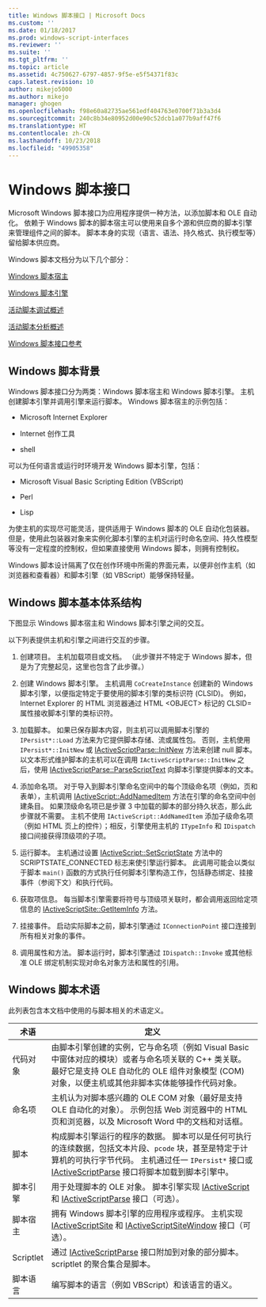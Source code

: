 ```yaml
---
title: Windows 脚本接口 | Microsoft Docs
ms.custom: ''
ms.date: 01/18/2017
ms.prod: windows-script-interfaces
ms.reviewer: ''
ms.suite: ''
ms.tgt_pltfrm: ''
ms.topic: article
ms.assetid: 4c750627-6797-4857-9f5e-e5f54371f83c
caps.latest.revision: 10
author: mikejo5000
ms.author: mikejo
manager: ghogen
ms.openlocfilehash: f98e60a82735ae561edf404763e0700f71b3a3d4
ms.sourcegitcommit: 240c8b34e80952d00e90c52dcb1a077b9aff47f6
ms.translationtype: HT
ms.contentlocale: zh-CN
ms.lasthandoff: 10/23/2018
ms.locfileid: "49905358"
---
```

# <a name="windows-script-interfaces"></a>Windows 脚本接口

Microsoft Windows 脚本接口为应用程序提供一种方法，以添加脚本和 OLE 自动化。 依赖于 Windows 脚本的脚本宿主可以使用来自多个源和供应商的脚本引擎来管理组件之间的脚本。 脚本本身的实现（语言、语法、持久格式、执行模型等）留给脚本供应商。

Windows 脚本文档分为以下几个部分：

[Windows 脚本宿主](../winscript/windows-script-hosts.md)

[Windows 脚本引擎](../winscript/windows-script-engines.md)

[活动脚本调试概述](../winscript/active-script-debugging-overview.md)

[活动脚本分析概述](../winscript/active-script-profiling-overview.md)

[Windows 脚本接口参考](../winscript/reference/windows-script-interfaces-reference.md)

## <a name="windows-script-background"></a>Windows 脚本背景

Windows 脚本接口分为两类：Windows 脚本宿主和 Windows 脚本引擎。 主机创建脚本引擎并调用引擎来运行脚本。 Windows 脚本宿主的示例包括：

- Microsoft Internet Explorer

- Internet 创作工具

- shell

可以为任何语言或运行时环境开发 Windows 脚本引擎，包括：

- Microsoft Visual Basic Scripting Edition (VBScript)

- Perl

- Lisp

为使主机的实现尽可能灵活，提供适用于 Windows 脚本的 OLE 自动化包装器。 但是，使用此包装器对象来实例化脚本引擎的主机对运行时命名空间、持久性模型等没有一定程度的控制权，但如果直接使用 Windows 脚本，则拥有控制权。

Windows 脚本设计隔离了仅在创作环境中所需的界面元素，以便非创作主机（如浏览器和查看器）和脚本引擎（如 VBScript）能够保持轻量。

## <a name="windows-script-basic-architecture"></a>Windows 脚本基本体系结构

下图显示 Windows 脚本宿主和 Windows 脚本引擎之间的交互。

以下列表提供主机和引擎之间进行交互的步骤。

1.  创建项目。 主机加载项目或文档。 （此步骤并不特定于 Windows 脚本，但是为了完整起见，这里也包含了此步骤。）

2.  创建 Windows 脚本引擎。 主机调用 `CoCreateInstance` 创建新的 Windows 脚本引擎，以便指定特定于要使用的脚本引擎的类标识符 (CLSID)。 例如，Internet Explorer 的 HTML 浏览器通过 HTML \<OBJECT> 标记的 CLSID= 属性接收脚本引擎的类标识符。

3.  加载脚本。 如果已保存脚本内容，则主机可以调用脚本引擎的 `IPersist*::Load` 方法来为它提供脚本存储、流或属性包。 否则，主机使用 `IPersist*::InitNew` 或 [IActiveScriptParse::InitNew](../winscript/reference/iactivescriptparse-initnew.md) 方法来创建 null 脚本。 以文本形式维护脚本的主机可以在调用 `IActiveScriptParse::InitNew` 之后，使用 [IActiveScriptParse::ParseScriptText](../winscript/reference/iactivescriptparse-parsescripttext.md) 向脚本引擎提供脚本的文本。

4.  添加命名项。 对于导入到脚本引擎命名空间中的每个顶级命名项（例如，页和表单），主机调用 [IActiveScript::AddNamedItem](../winscript/reference/iactivescript-addnameditem.md) 方法在引擎的命名空间中创建条目。 如果顶级命名项已是步骤 3 中加载的脚本的部分持久状态，那么此步骤就不需要。 主机不使用 `IActiveScript::AddNamedItem` 添加子级命名项（例如 HTML 页上的控件）；相反，引擎使用主机的 `ITypeInfo` 和 `IDispatch` 接口间接获得顶级项的子项。

5.  运行脚本。 主机通过设置 [IActiveScript::SetScriptState](../winscript/reference/iactivescript-setscriptstate.md) 方法中的 SCRIPTSTATE_CONNECTED 标志来使引擎运行脚本。 此调用可能会以类似于脚本 `main()` 函数的方式执行任何脚本引擎构造工作，包括静态绑定、挂接事件（参阅下文）和执行代码。

6.  获取项信息。 每当脚本引擎需要将符号与顶级项关联时，都会调用返回给定项信息的 [IActiveScriptSite::GetItemInfo](../winscript/reference/iactivescriptsite-getiteminfo.md) 方法。

7.  挂接事件。 启动实际脚本之前，脚本引擎通过 `IConnectionPoint` 接口连接到所有相关对象的事件。

8.  调用属性和方法。 脚本运行时，脚本引擎通过 `IDispatch::Invoke` 或其他标准 OLE 绑定机制实现对命名对象方法和属性的引用。

## <a name="windows-script-terms"></a>Windows 脚本术语

此列表包含本文档中使用的与脚本相关的术语定义。

|术语|定义|
|----------|----------------|
|代码对象|由脚本引擎创建的实例，它与命名项（例如 Visual Basic 中窗体对应的模块）或者与命名项关联的 C++ 类关联。 最好它是支持 OLE 自动化的 OLE 组件对象模型 (COM) 对象，以便主机或其他非脚本实体能够操作代码对象。|
|命名项|主机认为对脚本感兴趣的 OLE COM 对象（最好是支持 OLE 自动化的对象）。 示例包括 Web 浏览器中的 HTML 页和浏览器，以及 Microsoft Word 中的文档和对话框。|
|脚本|构成脚本引擎运行的程序的数据。 脚本可以是任何可执行的连续数据，包括文本片段、`pcode` 块，甚至是特定于计算机的可执行字节代码。 主机通过任一 `IPersist*` 接口或 [IActiveScriptParse](../winscript/reference/iactivescriptparse.md) 接口将脚本加载到脚本引擎中。|
|脚本引擎|用于处理脚本的 OLE 对象。 脚本引擎实现 [IActiveScript](../winscript/reference/iactivescript.md) 和 [IActiveScriptParse](../winscript/reference/iactivescriptparse.md) 接口（可选）。|
|脚本宿主|拥有 Windows 脚本引擎的应用程序或程序。 主机实现 [IActiveScriptSite](../winscript/reference/iactivescriptsite.md) 和 [IActiveScriptSiteWindow](../winscript/reference/iactivescriptsitewindow.md) 接口（可选）。|
|Scriptlet|通过 [IActiveScriptParse](../winscript/reference/iactivescriptparse.md) 接口附加到对象的部分脚本。 scriptlet 的聚合集合是脚本。|
|脚本语言|编写脚本的语言（例如 VBScript）和该语言的语义。|
